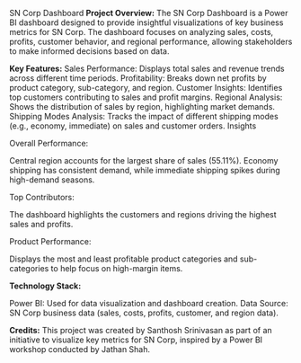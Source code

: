 SN Corp Dashboard
**Project Overview:**
The SN Corp Dashboard is a Power BI dashboard designed to provide insightful visualizations of key business metrics for SN Corp. The dashboard focuses on analyzing sales, costs, profits, customer behavior, and regional performance, allowing stakeholders to make informed decisions based on data.

**Key Features:**
Sales Performance: Displays total sales and revenue trends across different time periods.
Profitability: Breaks down net profits by product category, sub-category, and region.
Customer Insights: Identifies top customers contributing to sales and profit margins.
Regional Analysis: Shows the distribution of sales by region, highlighting market demands.
Shipping Modes Analysis: Tracks the impact of different shipping modes (e.g., economy, immediate) on sales and customer orders.
Insights

Overall Performance:

Central region accounts for the largest share of sales (55.11%).
Economy shipping has consistent demand, while immediate shipping spikes during high-demand seasons.

Top Contributors:

The dashboard highlights the customers and regions driving the highest sales and profits.

Product Performance:

Displays the most and least profitable product categories and sub-categories to help focus on high-margin items.

**Technology Stack:**

Power BI: Used for data visualization and dashboard creation.
Data Source: SN Corp business data (sales, costs, profits, customer, and region data).

**Credits:**
This project was created by Santhosh Srinivasan as part of an initiative to visualize key metrics for SN Corp, inspired by a Power BI workshop conducted by Jathan Shah.
